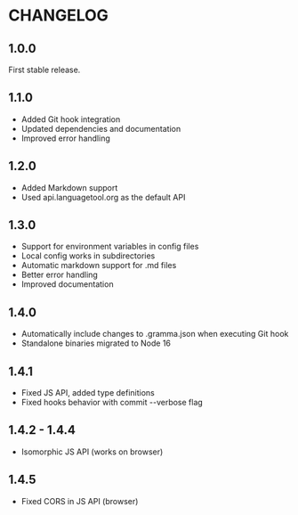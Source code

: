 # CHANGELOG

## 1.0.0

First stable release.

## 1.1.0

- Added Git hook integration
- Updated dependencies and documentation
- Improved error handling

## 1.2.0

- Added Markdown support
- Used api.languagetool.org as the default API

## 1.3.0

- Support for environment variables in config files
- Local config works in subdirectories
- Automatic markdown support for .md files
- Better error handling
- Improved documentation

## 1.4.0

- Automatically include changes to .gramma.json when executing Git hook
- Standalone binaries migrated to Node 16

## 1.4.1

- Fixed JS API, added type definitions
- Fixed hooks behavior with commit --verbose flag

## 1.4.2 - 1.4.4

- Isomorphic JS API (works on browser)

## 1.4.5

- Fixed CORS in JS API (browser)
